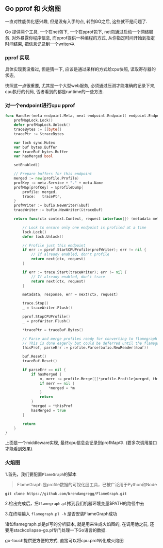## Go pprof 和 火焰图

一直对性能优化感兴趣, 但是没有入手的点, 转到GO之后, 这些就不是问题了.

Go 提供两个工具, 一个在net包下, 一个在pprof包下, net包通过启动一个网络服务, 对外暴露你程序信息, 而pprof提供一种编程的方式, 从你指定时间开始到指定时间结束, 把信息记录到一个writer中.



### pprof 实现

具体实现我没看过, 但是猜一下, 应该是通过采样的方式给cpu快照, 读取寄存器的状态, 

快照这一点很重要, 尤其是一个大型web服务, 必须通过压测才能准确的记录下来, cpu执行的代码, 否者看到的都是runtime的一些方法.



### 对一个endpoint进行cpu pprof

```go
func Handler(meta endpoint.Meta, next endpoint.Endpoint) endpoint.Endpoint {
	profMapLock.Lock()
	defer profMapLock.Unlock()
	traceBytes := []byte{}
	tracePtr := &traceBytes

	var lock sync.Mutex
	var buf bytes.Buffer
	var traceBuf bytes.Buffer
	var hasMerged bool

	setEnabled()

	// Prepare buffers for this endpoint
	merged := new(profile.Profile)
	profKey := meta.Service + "." + meta.Name
	profMap[profKey] = &profileDump{
		profile: merged,
		trace:   tracePtr,
	}
	profWriter := bufio.NewWriter(&buf)
	traceWriter := bufio.NewWriter(&traceBuf)

	return func(ctx context.Context, request interface{}) (metadata metadata.Metadata, response interface{}, err error) {

		// Lock to ensure only one endpoint is profiled at a time
		lock.Lock()
		defer lock.Unlock()

		// Profile just this endpoint
		if err := pprof.StartCPUProfile(profWriter); err != nil {
			// If already enabled, don't profile
			return next(ctx, request)
		}

		if err := trace.Start(traceWriter); err != nil {
			// If already enabled, don't trace
			return next(ctx, request)
		}

		metadata, response, err = next(ctx, request)

		trace.Stop()
		_ = traceWriter.Flush()

		pprof.StopCPUProfile()
		_ = profWriter.Flush()

		*tracePtr = traceBuf.Bytes()

		// Parse and merge profiles ready for converting to flamegraph
		// This is done eagerly but could be deferred until the flamegraph is called
		thisProf, parseErr := profile.Parse(bufio.NewReader(&buf))

		buf.Reset()
		traceBuf.Reset()

		if parseErr == nil {
			if hasMerged {
				m, merr := profile.Merge([]*profile.Profile{merged, thisProf})
				if merr == nil {
					*merged = *m
				}
				return
			}
			*merged = *thisProf
			hasMerged = true
		}

		return	
	}
}
```

上面是一个middleware实现, 最终cpu信息会记录到profMap中. (要多次调用接口才能看到效果).



### 火焰图

1.首先，我们要配置`FlameGraph`的脚本

> FlameGraph 是profile数据的可视化层工具，已被广泛用于Python和Node

```
git clone https://github.com/brendangregg/FlameGraph.git
```

2.检出完成后，把`flamegraph.pl`拷到我们机器环境变量$PATH的路径中去

3.在终端输入 `flamegraph.pl -h` 是否安装FlameGraph成功

诸如flamegraph.pl是pl写的分析脚本, 就是用来生成火焰图的, 在调用他之前, 还要用stackcollapse-go.pl专门处理一下Go语言的数据.



go-touch提供更方便的方式, 直接可以将cpu.prof转化成火焰图

​                                                                                                                                                                                          



